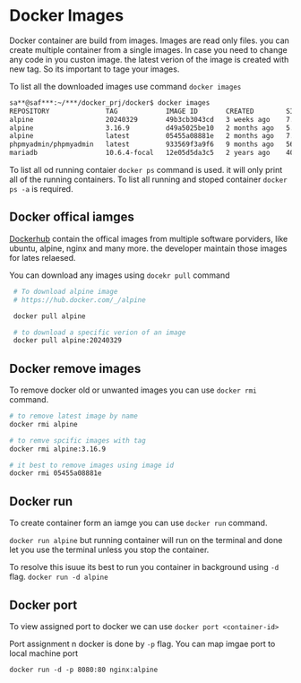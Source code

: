 # Docker Images

Docker container are build from images. Images are read only files. you can create multiple container from a single images. In case you need to change any code in you custon image. the latest verion of the image is created with new tag. So its important to tage your images. 

To list all the downloaded images use command `docker images`
``` bash
sa**@saf***:~/***/docker_prj/docker$ docker images
REPOSITORY              TAG            IMAGE ID       CREATED        SIZE
alpine                  20240329       49b3cb3043cd   3 weeks ago    7.74MB
alpine                  3.16.9         d49a5025be10   2 months ago   5.54MB
alpine                  latest         05455a08881e   2 months ago   7.38MB
phpmyadmin/phpmyadmin   latest         933569f3a9f6   9 months ago   562MB
mariadb                 10.6.4-focal   12e05d5da3c5   2 years ago    409MB
```

To list all od running contaier `docker ps` command is used. it will only print all of the running containers. To list all running and stoped container `docker ps -a` is required.

## Docker offical iamges

[Dockerhub](https://hub.docker.com) contain the offical images from multiple software porviders, like ubuntu, alpine, nginx and many more. the developer maintain those images for lates relaesed.

You can download any images using `docekr pull` command
```bash
 # To download alpine image
 # https://hub.docker.com/_/alpine

 docker pull alpine

 # to download a specific verion of an image
 docker pull alpine:20240329
```

## Docker remove images

To remove docker old or unwanted images you can use `docker rmi` command.

``` bash
# to remove latest image by name
docker rmi alpine

# to remve spcific images with tag
docker rmi alpine:3.16.9

# it best to remove images using image id
docker rmi 05455a08881e
```

## Docker run

To create container form an iamge you can use `docker run` command.

`docker run alpine` but running container will run on the terminal and done let you use the terminal unless you stop the container.

To resolve this isuue its best to run you container in background using `-d` flag. `docker run -d alpine`

## Docker port

To view assigned port to docker we can use `docker port <container-id>`

Port assignment n docker is done by `-p` flag. You can map imgae port to local machine port

`docker run -d -p 8080:80 nginx:alpine`


